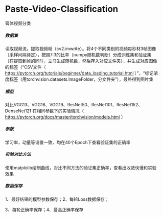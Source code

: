 # Paste-Video-Classification
膏体视频分类

##### 数据集

读取视频流，提取视频帧（cv2.imwrite）。将4个不同类别的视频每秒材3帧图像（采样间隔待定），按照7:3的比率（numpy随机数判断）分成训练集和验证集（在提取到帧的同时，立马生成随机数，然后存入对应文件夹），并生成对应图像的标签（“CSV文件（ https://pytorch.org/tutorials/beginner/data_loading_tutorial.html ）”，“标记浓度标签（用torchvision.datasets.ImageFolder，分文件夹”），最终得到图片集

##### 模型

对比VGG13、VGG16、VGG19、ResNet50、ResNet101、ResNet152、DenseNet121 在相同参数下的实验情况（ https://pytorch.org/docs/master/torchvision/models.html ）

##### 参数

学习率，动量等设置一致，均在40个Epoch下查看验证集的正确率

##### 实验对比方法 

使用matplolib绘制曲线，对比不同方法的验证集正确率，查看出收敛快慢和实验效果 

##### 数据保存 

1、最好结果的模型参数保存；2、每轮Loss数据保存；

3、每轮正确率保存；4、最高正确率保存